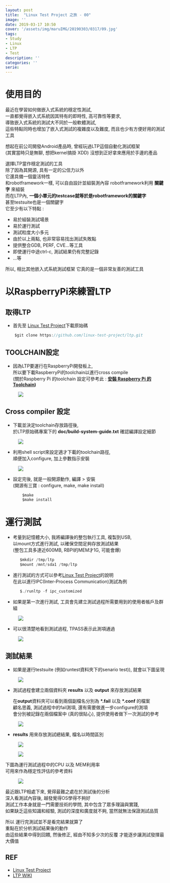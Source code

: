 ```yaml
---
layout: post
title:  "Linux Test Project 之旅 - 00"
image: ''
date: 2019-03-17 10:50
cover: '/assets/img/maruIMG/20190303/0317/09.jpg'
tags:
- Study
- Linux
- LTP
- Test
description: ''
categories: ''
serie: 
---
```



# 使用目的
最近在學習如何做嵌入式系統的穩定性測試,  
一直都覺得嵌入式系統因其特有的即時性, 高可靠性等要求,  
導致嵌入式系統的測試大不同於一般軟體測試,  
這些特點同時也增加了嵌入式測試的複雜度以及難度, 而且也少有方便好用的測試工具  

想起在前公司開發Android產品時, 曾經玩過LTP這個自動化測試框架  
(其實當時只是無聊, 想把kernel搞掛 XDD)
沒想到正好拿來應用於手邊的產品  

選擇LTP當作穩定測試的工具  
除了因為其開源, 具有一定的公信力以外  
它還具備一個靈活特性  
和robotframework一樣, 可以自由設計並組裝測內容
robotframework利用 **關鍵字** 來組裝  
而在LTP內, **一個小單元的testcase就等於是robotframework的關鍵字**  
甚至testsuite也是一個關鍵字  
它至少有以下特點 : 

* 易於組裝測試場景
* 易於運行測試
* 測試粒度大小多元
* 由於以上兩點, 也非常容易找出測試失敗點
* 提供整合GDB, PERF, CVE...等工具
* 即使運行中途ctrl-c, 測試結果仍有完整記錄
* ...等

所以, 相比其他嵌入式系統測試框架
它真的是一個非常友善的測試工具


# 以RaspberryPi來練習LTP
## 取得LTP
  * 首先至 [Linux Test Project](https://github.com/linux-test-project/ltp)下載原始碼  
  ``` C
      $git clone https://github.com/linux-test-project/ltp.git
  ```

## TOOLCHAIN設定
 
* 因為LTP要運行在RaspberryPi開發板上,  
  所以要下載RaspberryPi的toolchain以進行cross compile  
  (關於Raspberry Pi 的toolchain 設定可參考此 : 
  **[安裝 Raspberry Pi 的 Toolchain](https://www.raspberrypi.com.tw/405/using-a-cross-compiler-for-raspberry-pi/))**
<figure class="foto-legenda">
	<img src="{{ "/assets/img/maruIMG/20190303/0317/03.jpg"}}">
</figure>


## Cross compiler 設定
  * 下載並決定toolchain存放路徑後,  
    於LTP原始碼專案下的 **doc/build-system-guide.txt** 確認編譯設定細節
<figure class="foto-legenda">
	<img src="{{ "/assets/img/maruIMG/20190303/0317/00_00.jpg"}}">
</figure>

* 利用shell script來設定適才下載的toolchain路徑,  
  順便加入configure, 加上參數指示安裝
<figure class="foto-legenda">
	<img src="{{ "/assets/img/maruIMG/20190303/0317/00_01.jpg"}}">
</figure>

* 設定完後, 就是一般開源動作, 編譯 > 安裝  
  (開源有三寶 : configure, make, make install)

  ``` C
      $make
	  $make install
  ```



# 運行測試
* 考量到記憶體大小, 我將編譯後的整包執行工具, 複製到USB,  
  以mount方式進行測試, 以確保空間足夠存放測試結果  
  (整包工具多達近600MB, RBPI的MEM才1G, 可能會爆)  

  ```C
     $mkdir /tmp/ltp
	 $mount /mnt/sda1 /tmp/ltp
  ```
  
* 進行測試的方式可以參考[Linux Test Project](https://github.com/linux-test-project/ltp)的說明   
  在此以進行IPC(Inter-Process Communication)測試為例  

  ```C
     $./runltp -f ipc_customized
  ```
  
* 如果是第一次進行測試, 工具會先建立測試過程所需要用到的使用者帳戶及群組  
  
<figure class="foto-legenda">
	<img src="{{ "/assets/img/maruIMG/20190303/0317/04_1.jpg"}}">
</figure>  
 
* 可以很清楚地看到測試過程, TPASS表示此測項通過
  
<figure class="foto-legenda">
	<img src="{{ "/assets/img/maruIMG/20190303/0317/04_2.jpg"}}">
</figure>

## 測試結果
* 如果是運行testsuite (例如runtest資料夾下的senario test)), 就會以下圖呈現

<figure class="foto-legenda">
	<img src="{{ "/assets/img/maruIMG/20190303/0317/05.jpg"}}">
</figure>

* 測試過程會建立兩個資料夾 **results** 以及 **output** 來存放測試結果  
  
  在**output**資料夾可以看到兩個副檔名分別為 **\*.fail**  以及  **\*.conf** 的檔案  
  顧名思義, 測試過程中的fail測項, 還有需要做進一步configure的測項  
  會分別被記錄在兩個檔案中 (真的很貼心), 提供使用者做下一次測試的參考

<figure class="foto-legenda">
	<img src="{{ "/assets/img/maruIMG/20190303/0317/06.jpg"}}">
</figure>

* **results** 用來存放測試總結果, 檔名以時間區別
<figure class="foto-legenda">
	<img src="{{ "/assets/img/maruIMG/20190303/0317/08.jpg"}}">
</figure>

<figure class="foto-legenda">
	<img src="{{ "/assets/img/maruIMG/20190303/0317/07.jpg"}}">
</figure>

下圖為運行測試過程中的CPU 以及 MEM利用率  
可用來作為穩定性評估的參考資料  
<figure class="foto-legenda">
	<img src="{{ "/assets/img/maruIMG/20190303/0317/07.jpg"}}">
</figure>


最近跟LTP相處下來, 覺得最難之處在於測試後的分析  
深入看測試內容後, 越發覺得OS學得不夠好  
測試工作本身就是一門需要技術的學問, 其中包含了眾多理論與實踐,  
如果缺乏這些知識和經驗, 測試的深度和廣度就不夠, 當然就無法保證測試品質  

所以 運行完測試並不是看完結果就算了  
重點在於分析測試結果後的動作  
由這些結果中得到回饋, 然後修正, 
經由不知多少次的反覆 才能逐步讓測試發揮最大價值  



## REF
* [Linux Test Project](https://github.com/linux-test-project/ltp)
* [LTP WIKI](https://github.com/linux-test-project/ltp/wiki)

 
























